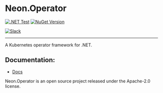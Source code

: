 # Neon.Operator

[![.NET Test](https://github.com/nforgeio/operator-sdk/actions/workflows/test.yaml/badge.svg?branch=master)](https://github.com/nforgeio/operator-sdk/actions/workflows/test.yaml)
[![NuGet Version](https://img.shields.io/nuget/v/Neon.Operator?style=flat&logo=nuget&label=NuGet)](https://www.nuget.org/packages/Neon.Operator)

[![Slack](https://img.shields.io/badge/Slack-4A154B?style=for-the-badge&logo=slack&logoColor=white)](https://communityinviter.com/apps/neonforge/neonforge)

---

A Kubernetes operator framework for .NET.

## Documentation:
- [Docs](https://docs.neonforge.com/docs/operator-sdk)

Neon.Operator is an open source project released under the Apache-2.0 license.